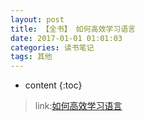 ```yaml
---
layout: post
title: 【全书】 如何高效学习语言
date: 2017-01-01 01:01:03
categories: 读书笔记
tags: 其他
---
```

* content
{:toc}

> link:[如何高效学习语言](https://mubu.com/doc/3gNgE_NvB0)

